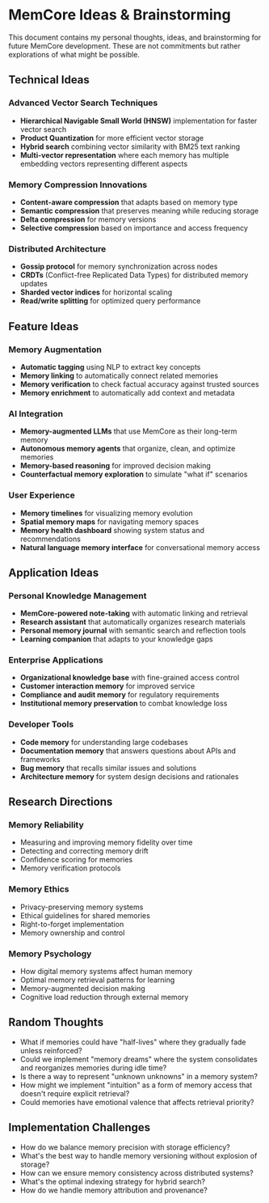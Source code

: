 # MemCore Ideas & Brainstorming

This document contains my personal thoughts, ideas, and brainstorming for future MemCore development. These are not commitments but rather explorations of what might be possible.

## Technical Ideas

### Advanced Vector Search Techniques
- **Hierarchical Navigable Small World (HNSW)** implementation for faster vector search
- **Product Quantization** for more efficient vector storage
- **Hybrid search** combining vector similarity with BM25 text ranking
- **Multi-vector representation** where each memory has multiple embedding vectors representing different aspects

### Memory Compression Innovations
- **Content-aware compression** that adapts based on memory type
- **Semantic compression** that preserves meaning while reducing storage
- **Delta compression** for memory versions
- **Selective compression** based on importance and access frequency

### Distributed Architecture
- **Gossip protocol** for memory synchronization across nodes
- **CRDTs** (Conflict-free Replicated Data Types) for distributed memory updates
- **Sharded vector indices** for horizontal scaling
- **Read/write splitting** for optimized query performance

## Feature Ideas

### Memory Augmentation
- **Automatic tagging** using NLP to extract key concepts
- **Memory linking** to automatically connect related memories
- **Memory verification** to check factual accuracy against trusted sources
- **Memory enrichment** to automatically add context and metadata

### AI Integration
- **Memory-augmented LLMs** that use MemCore as their long-term memory
- **Autonomous memory agents** that organize, clean, and optimize memories
- **Memory-based reasoning** for improved decision making
- **Counterfactual memory exploration** to simulate "what if" scenarios

### User Experience
- **Memory timelines** for visualizing memory evolution
- **Spatial memory maps** for navigating memory spaces
- **Memory health dashboard** showing system status and recommendations
- **Natural language memory interface** for conversational memory access

## Application Ideas

### Personal Knowledge Management
- **MemCore-powered note-taking** with automatic linking and retrieval
- **Research assistant** that automatically organizes research materials
- **Personal memory journal** with semantic search and reflection tools
- **Learning companion** that adapts to your knowledge gaps

### Enterprise Applications
- **Organizational knowledge base** with fine-grained access control
- **Customer interaction memory** for improved service
- **Compliance and audit memory** for regulatory requirements
- **Institutional memory preservation** to combat knowledge loss

### Developer Tools
- **Code memory** for understanding large codebases
- **Documentation memory** that answers questions about APIs and frameworks
- **Bug memory** that recalls similar issues and solutions
- **Architecture memory** for system design decisions and rationales

## Research Directions

### Memory Reliability
- Measuring and improving memory fidelity over time
- Detecting and correcting memory drift
- Confidence scoring for memories
- Memory verification protocols

### Memory Ethics
- Privacy-preserving memory systems
- Ethical guidelines for shared memories
- Right-to-forget implementation
- Memory ownership and control

### Memory Psychology
- How digital memory systems affect human memory
- Optimal memory retrieval patterns for learning
- Memory-augmented decision making
- Cognitive load reduction through external memory

## Random Thoughts

- What if memories could have "half-lives" where they gradually fade unless reinforced?
- Could we implement "memory dreams" where the system consolidates and reorganizes memories during idle time?
- Is there a way to represent "unknown unknowns" in a memory system?
- How might we implement "intuition" as a form of memory access that doesn't require explicit retrieval?
- Could memories have emotional valence that affects retrieval priority?

## Implementation Challenges

- How do we balance memory precision with storage efficiency?
- What's the best way to handle memory versioning without explosion of storage?
- How can we ensure memory consistency across distributed systems?
- What's the optimal indexing strategy for hybrid search?
- How do we handle memory attribution and provenance?
